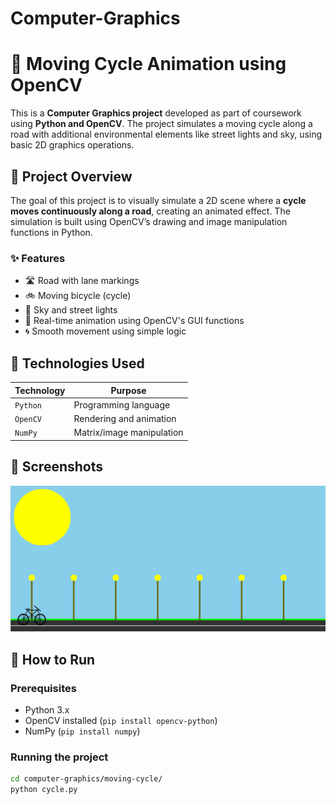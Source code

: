 # Computer-Graphics

# 🚴 Moving Cycle Animation using OpenCV 

This is a **Computer Graphics project** developed as part of coursework using **Python and OpenCV**. The project simulates a moving cycle along a road with additional environmental elements like street lights and sky, using basic 2D graphics operations.

## 🎯 Project Overview

The goal of this project is to visually simulate a 2D scene where a **cycle moves continuously along a road**, creating an animated effect. The simulation is built using OpenCV’s drawing and image manipulation functions in Python.

### ✨ Features

- 🛣️ Road with lane markings  
- 🚲 Moving bicycle (cycle)  
- 🌃 Sky and street lights  
- 🚦 Real-time animation using OpenCV's GUI functions  
- 🌀 Smooth movement using simple logic

## 🧰 Technologies Used

| Technology | Purpose |
|-----------|---------|
| `Python` | Programming language |
| `OpenCV` | Rendering and animation |
| `NumPy` | Matrix/image manipulation |


## 📸 Screenshots

![Screenshot](Images/screenshot1.png)

## 🚀 How to Run

### Prerequisites

- Python 3.x
- OpenCV installed (`pip install opencv-python`)
- NumPy (`pip install numpy`)

### Running the project

```bash
cd computer-graphics/moving-cycle/
python cycle.py


